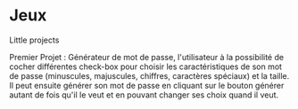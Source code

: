 # Jeux
Little projects

Premier Projet :
Générateur de mot de passe, l'utilisateur à la possibilité de cocher différentes check-box pour choisir les caractéristiques de son mot de passe (minuscules, majuscules,
chiffres, caractères spéciaux) et la taille. Il peut ensuite générer son mot de passe en cliquant sur le bouton générer autant de fois qu'il le veut et en pouvant
changer ses choix quand il veut.
